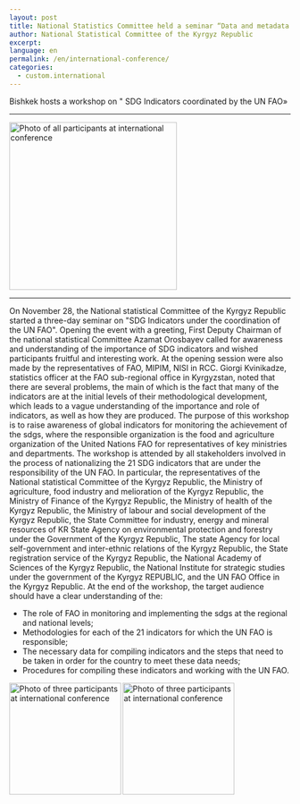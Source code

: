 ```yaml
---
layout: post
title: National Statistics Committee held a seminar “Data and metadata for indicators of the Sustainable Development Goals”
author: National Statistical Committee of the Kyrgyz Republic
excerpt:
language: en
permalink: /en/international-conference/
categories:
  - custom.international
---
```


Bishkek hosts a workshop on " SDG Indicators coordinated by the UN FAO»

***

<img src="https://github.com/sdg-kyrgyzstan/open-sdg-site-starter/blob/develop/news-images/dscn1.jpg" alt="Photo of all participants at international conference" height="300px" align="center">

***

On November 28, the National statistical Committee of the Kyrgyz Republic started a three-day seminar on "SDG Indicators under the coordination of the UN FAO".
Opening the event with a greeting, First Deputy Chairman of the national statistical Committee Azamat Orosbayev called for awareness and understanding of the importance of SDG indicators and wished participants fruitful and interesting work. 
At the opening session were also made by the representatives of FAO, MIPIM, NISI in RCC.
Giorgi Kvinikadze, statistics officer at the FAO sub-regional office in Kyrgyzstan, noted that there are several problems, the main of which is the fact that many of the indicators are at the initial levels of their methodological development, which leads to a vague understanding of the importance and role of indicators, as well as how they are produced.
The purpose of this workshop is to raise awareness of global indicators for monitoring the achievement of the sdgs, where the responsible organization is the food and agriculture organization of the United Nations FAO for representatives of key ministries and departments.
The workshop is attended by all stakeholders involved in the process of nationalizing the 21 SDG indicators that are under the responsibility of the UN FAO. In particular, the representatives of the National statistical Committee of the Kyrgyz Republic, the Ministry of agriculture, food industry and melioration of the Kyrgyz Republic, the Ministry of Finance of the Kyrgyz Republic, the Ministry of health of the Kyrgyz Republic, the Ministry of labour and social development of the Kyrgyz Republic, the State Committee for industry, energy and mineral resources of KR State Agency on environmental protection and forestry under the Government of the Kyrgyz Republic, The state Agency for local self-government and inter-ethnic relations of the Kyrgyz Republic, the State registration service of the Kyrgyz Republic, the National Academy of Sciences of the Kyrgyz Republic, the National Institute for strategic studies under the government of the Kyrgyz REPUBLIC, and the UN FAO Office in the Kyrgyz Republic.
At the end of the workshop, the target audience should have a clear understanding of the:
- The role of FAO in monitoring and implementing the sdgs at the regional and national levels;
- Methodologies for each of the 21 indicators for which the UN FAO is responsible;
- The necessary data for compiling indicators and the steps that need to be taken in order for the country to meet these data needs;
- Procedures for compiling these indicators and working with the UN FAO.

<img src="https://github.com/sdg-kyrgyzstan/open-sdg-site-starter/blob/develop/news-images/dscn2.jpg" alt="Photo of three participants at international conference" height="200px" align="left">

<img src="https://github.com/sdg-kyrgyzstan/open-sdg-site-starter/blob/develop/news-images/dscn3.jpg" alt="Photo of three participants at international conference" height="200px" align="left">
